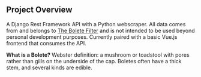 ## Project Overview
A Django Rest Framework API with a Python webscraper. All data comes from and belongs to [The Bolete Filter](https://boletes.wpamushroomclub.org/) and is not intended to be used beyond personal development purposes. 
Currently paired with a basic Vue.js frontend that consumes the API. 

**What is a Bolete?**
Webster definition:   a mushroom or toadstool with pores rather than gills on the underside of the cap. Boletes often have a thick stem, and several kinds are edible.
